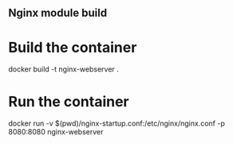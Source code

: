 ## Nginx module build


# Build the container

docker build -t nginx-webserver .

# Run the container

docker run -v $(pwd)/nginx-startup.conf:/etc/nginx/nginx.conf -p 8080:8080 nginx-webserver

